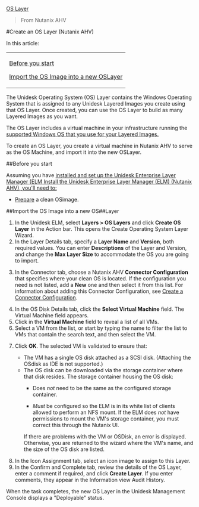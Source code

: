 [OS Layer](layer_os_co4)
 > From Nutanix AHV
#Create an OS Layer (Nutanix AHV)
In this article:
<table>            <col></col>            <tbody>                <tr>                    <td>                        <p><a href="#Before"> Before you start</a>                        </p>                        <p><a href="#Import"> Import the OS Image into a new OSLayer</a>                        </p>                    </td>                </tr>            </tbody>        </table>
The Unidesk Operating System (OS) Layer contains the Windows Operating System that is assigned to any Unidesk Layered Images you create using that OS Layer. Once created, you can use the OS Layer to build as many Layered Images as you want.
The OS Layer includes a virtual machine in your infrastructure running the [supported](welcome_platform_support_co4.htm#Session)[ Windows OS that you use for your Layered Images.](welcome_platform_support_co4.htm#Session)
To create an OS Layer, you create a virtual machine in Nutanix AHV to serve as the OS Machine, and import it into the new OSLayer.
##Before you start<a name="Before"></a>
Assuming you have [installed](get_started_deploy_unidesk_elm_ah4)[ and ](get_started_deploy_unidesk_elm_ah4)[set up](landing_set_up_co4)[ the Unidesk Enterprise Layer Manager (ELM](landing_set_up_co4)[ Install the Unidesk Enterprise Layer Manager (ELM) (Nutanix AHV)](get_started_deploy_unidesk_elm_ah4)[, you'll need to:](get_started_deploy_unidesk_elm_ah4)
<ul>            <li><a href="layer_os_image_prep_ah4.htm">Prepare</a> a clean OSimage.</li>        </ul>
##Import the OS Image into a new OS<a name="Import"></a>##Layer<a name="Import"></a>
<ol>            <li>In the Unidesk ELM, select <b>Layers > OS Layers</b> and click <b>Create OS Layer</b> in the Action bar. This opens the Create Operating System Layer Wizard.</li>            <li>In the Layer Details tab, specify a <b>Layer Name</b> and <b>Version</b>, both required values. You can enter <b>Descriptions</b> of the Layer and Version, and change the <b>Max Layer Size</b> to accommodate the OS you are going to import. </li>            <li>                <p>In the Connector tab, choose a Nutanix AHV <b>Connector Configuration</b> that specifies where your clean OS is located. If the configuration you need is not listed, add a <b>New</b> one and then select it from this list. For information about adding this Connector Configuration, see <a href="connector_config_fields_ah4.htm">Create a Connector Configuration</a>.</p>            </li>            <li>In the OS Disk Details tab, click the <b>Select Virtual Machine</b> field. The Virtual Machine field appears. </li>            <li>Click in the <b>Virtual Machine</b> field to reveal a list of all VMs. </li>            <li>Select a VM from the list, or start by typing the name to filter  the list to VMs that contain the search text, and then select the VM. </li>            <li>                <p>Click <b>OK</b>. The selected VM is validated to ensure that:</p>                <ul>                    <li>The VM has a single OS disk attached as a SCSI disk. (Attaching the OSdisk as IDE is not supported.)</li>                    <li>The OS disk can be downloaded via the storage container where that disk resides. The storage container housing the OS disk:</li>                    <ul>                        <li>                            <p>Does <i>not</i> need to be the same as the configured storage container.</p>                        </li>                        <li>                            <p><i>Must</i> be configured so the ELM is in its white list of clients allowed to perform an NFS mount. If the ELM does <i>not</i> have permissions to mount the VM's storage container, you must correct this through the Nutanix UI.</p>                        </li>                    </ul>                    <p>If there are problems with the VM or OSDisk, an error is displayed. Otherwise, you are returned to the wizard where the VM's name, and the size of the OS disk are listed.</p>                </ul>            </li>            <li>In the Icon Assignment tab, select an icon image to assign to this Layer.</li>            <li>In the Confirm and Complete tab, review the details of the OS Layer, enter a comment if required, and click <b>Create Layer</b>. If you enter comments, they appear in the Information view Audit History.</li>        </ol>
When the task completes, the new OS Layer in the Unidesk Management Console displays a "Deployable" status.

